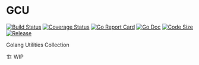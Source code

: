 # GCU

[![Build Status](https://github.com/xbmlz/guc/actions/workflows/ci.yml/badge.svg?branch=main)](https://github.com/features/actions)
[![Coverage Status](https://img.shields.io/coveralls/github/xbmlz/guc.svg?style=flat-square)](https://coveralls.io/github/xbmlz/guc)
[![Go Report Card](https://goreportcard.com/badge/github.com/xbmlz/guc)](https://goreportcard.com/report/github.com/xbmlz/guc)
[![Go Doc](https://godoc.org/github.com/xbmlz/guc?status.svg)](https://godoc.org/github.com/xbmlz/guc)
[![Code Size](https://img.shields.io/github/languages/code-size/xbmlz/guc.svg?style=flat-square)](https://github.com/xbmlz/guc)
[![Release](https://img.shields.io/github/release/xbmlz/guc.svg?style=flat-square)](https://github.com/xbmlz/guc/releases)

Golang Utilities Collection

🏗️ WIP